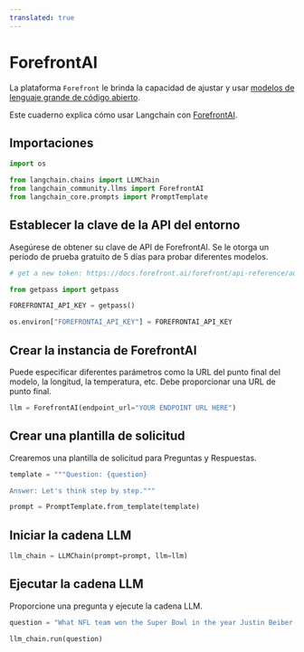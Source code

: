 ```yaml
---
translated: true
---
```


# ForefrontAI

La plataforma `Forefront` le brinda la capacidad de ajustar y usar [modelos de lenguaje grande de código abierto](https://docs.forefront.ai/forefront/master/models).

Este cuaderno explica cómo usar Langchain con [ForefrontAI](https://www.forefront.ai/).

## Importaciones

```python
import os

from langchain.chains import LLMChain
from langchain_community.llms import ForefrontAI
from langchain_core.prompts import PromptTemplate
```

## Establecer la clave de la API del entorno

Asegúrese de obtener su clave de API de ForefrontAI. Se le otorga un período de prueba gratuito de 5 días para probar diferentes modelos.

```python
# get a new token: https://docs.forefront.ai/forefront/api-reference/authentication

from getpass import getpass

FOREFRONTAI_API_KEY = getpass()
```

```python
os.environ["FOREFRONTAI_API_KEY"] = FOREFRONTAI_API_KEY
```

## Crear la instancia de ForefrontAI

Puede especificar diferentes parámetros como la URL del punto final del modelo, la longitud, la temperatura, etc. Debe proporcionar una URL de punto final.

```python
llm = ForefrontAI(endpoint_url="YOUR ENDPOINT URL HERE")
```

## Crear una plantilla de solicitud

Crearemos una plantilla de solicitud para Preguntas y Respuestas.

```python
template = """Question: {question}

Answer: Let's think step by step."""

prompt = PromptTemplate.from_template(template)
```

## Iniciar la cadena LLM

```python
llm_chain = LLMChain(prompt=prompt, llm=llm)
```

## Ejecutar la cadena LLM

Proporcione una pregunta y ejecute la cadena LLM.

```python
question = "What NFL team won the Super Bowl in the year Justin Beiber was born?"

llm_chain.run(question)
```

